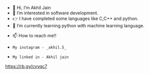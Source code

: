 - 👋 Hi, I’m Akhil Jain
- 👀 I’m interested in software development.
- 👉 I have completed some languages like C,C++ and python.
- 🌱 I’m currently learning python with machine learning language.
<!-- - 💞️ I’m looking to collaborate on ... -->
- 📫 How to reach me!! 
-     My instagram - _akhil.5_
-     My linked in - Akhil jain
<!-- ![alt text](https://github.com/[username]/[reponame]/blob/[branch]/image.jpg?raw=true) -->
https://rb.gy/cvyqc7
<!---
AkhilJain5/AkhilJain5 is a ✨ special ✨ repository because its `README.md` (this file) appears on your GitHub profile.
You can click the Preview link to take a look at your changes.
--->
